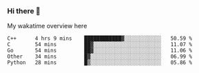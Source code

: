 ### Hi there 👋

<!--
**Jassy930/Jassy930** is a ✨ _special_ ✨ repository because its `README.md` (this file) appears on your GitHub profile.

Here are some ideas to get you started:

- 🔭 I’m currently working on ...
- 🌱 I’m currently learning ...
- 👯 I’m looking to collaborate on ...
- 🤔 I’m looking for help with ...
- 💬 Ask me about ...
- 📫 How to reach me: ...
- 😄 Pronouns: ...
- ⚡ Fun fact: ...
-->

My wakatime overview here
<!--START_SECTION:waka-->
```text
C++      4 hrs 9 mins    ████████████▓░░░░░░░░░░░░   50.59 % 
C        54 mins         ██▓░░░░░░░░░░░░░░░░░░░░░░   11.07 % 
Go       54 mins         ██▓░░░░░░░░░░░░░░░░░░░░░░   11.06 % 
Other    34 mins         █▓░░░░░░░░░░░░░░░░░░░░░░░   06.99 % 
Python   28 mins         █▒░░░░░░░░░░░░░░░░░░░░░░░   05.86 % 
```
<!--END_SECTION:waka-->
